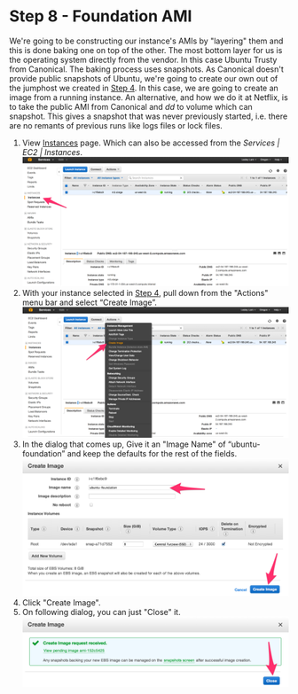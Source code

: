# Step 8 - Foundation AMI

We're going to be constructing our instance's AMIs by "layering" them and this is done baking one on top of the other.
The most bottom layer for us is the operating system directly from the vendor.  In this case Ubuntu Trusty from Canonical.
The baking process uses snapshots. As Canonical doesn't provide public snapshots of Ubuntu, we're going to create our own out of the jumphost we created in [Step 4](Jumphost.md).
In this case, we are going to create an image from a running instance. 
An alternative, and how we do it at Netflix, is to take the public AMI from Canonical and _dd_ to volume which can snapshot. 
This gives a snapshot that was never previously started, i.e. there are no remants of previous runs like logs files or lock files.

1. View <a href="https://console.aws.amazon.com/ec2/v2/home?region=us-west-2#Instances:" target="_blank">Instances</a> page. Which can also be accessed from the _Services | EC2 | Instances_. ![](images/instances.png)
2. With your instance selected in [Step 4](Jumphost.md), pull down from the "Actions" menu bar and select “Create Image”. ![](images/create-image.png)
3. In the dialog that comes up, Give it an "Image Name" of “ubuntu-foundation” and keep the defaults for the rest of the fields. ![](images/create-image-name.png)
4. Click "Create Image".
5. On following dialog, you can just "Close" it. ![](images/create-image-final.png) 